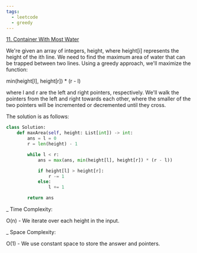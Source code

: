 ```yaml
---
tags:
  - leetcode
  - greedy
---
```


<a href="https://leetcode.com/problems/container-with-most-water/">11. Container
With Most Water</a>

We're given an array of integers, height, where height[i] represents the height
of the ith line. We need to find the maximum area of water that can be trapped
between two lines. Using a greedy approach, we'll maximize the function:

min(height[l], height[r]) \* (r - l)

where l and r are the left and right pointers, respectively. We'll walk the
pointers from the left and right towards each other, where the smaller of the
two pointers will be incremented or decremented until they cross.

The solution is as follows:

```python
class Solution:
    def maxArea(self, height: List[int]) -> int:
        ans = l = 0
        r = len(height) - 1

        while l < r:
            ans = max(ans, min(height[l], height[r]) * (r - l))

            if height[l] > height[r]:
                r -= 1
            else:
                l += 1

        return ans
```

\_ Time Complexity:

O(n) - We iterate over each height in the input.

\_ Space Complexity:

O(1) - We use constant space to store the answer and pointers.
